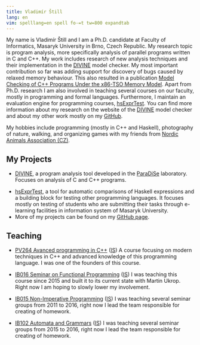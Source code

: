 ```yaml
---
title: Vladimír Štill
lang: en
vim: spelllang=en spell fo-=t tw=800 expandtab
---
```


My name is Vladimír Štill and I am a Ph.D. candidate at Faculty of Informatics, Masaryk University in Brno, Czech Republic.
My research topic is program analysis, more specifically analysis of parallel programs written in C and C++.
My work includes research of new analysis techniques and their implementation in the [DIVINE][divine] model checker.
My most important contribution so far was adding support for discovery of bugs caused by relaxed memory behaviour.
This also resulted in a publication [Model Checking of C++ Programs Under the x86-TSO Memory Model](https://divine.fi.muni.cz/2018/x86tso/).
Apart from Ph.D. research I am also involved in teaching several courses on our faculty, mostly in programming and formal languages.
Furthermore, I maintain an evaluation engine for programming courses, [hsExprTest][hsExprTest].
You can find more information about my research on the website of the [DIVINE][divine] model checker and about my other work mostly on my [GitHub][github].

My hobbies include programming (mostly in C++ and Haskell), photography of nature, walking, and organizing games with my friends from [Nordic Animals Association (CZ)](http://zverinec.fi.muni.cz/).

## My Projects

-    [DIVINE][divine], a program analysis tool developed in the [ParaDiSe](https://paradise.fi.muni.cz) laboratory.
     Focuses on analysis of C and C++ programs.
*    [hsExprTest][hsExprTest], a tool for automatic comparisons of Haskell expressions and a building block for testing other programming languages.
    It focuses mostly on testing of students who are submitting their tasks through e-learning facilities in information system of Masaryk University.
*    More of my projects can be found on my [GitHub page][github].

## Teaching

* [PV264 Avanced programming in C++](https://www.fi.muni.cz/pv264/) ([IS](https://is.muni.cz/auth/predmet/fi/jaro2019/PV264))
    A course focusing on modern techniques in C++ and advanced knowledge of this programming language.
    I was one of the founders of this course.

* [IB016 Seminar on Functional Programming](https://is.muni.cz/predmet/fi/jaro2019/IB016?lang=en) ([IS](https://is.muni.cz/auth/predmet/fi/jaro2016/IB016))
    I was teaching this course since 2015 and built it to its current state with Martin Ukrop.
    Right now I am hoping to slowly lower my involvement.

* [IB015 Non-Imperative Programming](https://is.muni.cz/predmet/fi/podzim2018/IB015?lang=en) ([IS](https://is.muni.cz/auth/predmet/fi/podzim2018/IB015))
    I was teaching several seminar groups from 2011 to 2016, right now I lead the team responsible for creating of homework.

* [IB102 Automata and Grammars](https://is.muni.cz/predmet/fi/podzim2018/IB102?lang=en) ([IS](https://is.muni.cz/auth/predmet/fi/podzim2018/IB102))
    I was teaching several seminar groups from 2015 to 2016, right now I lead the team responsible for creating of homework.


[divine]: https://divine.fi.muni.cz
[hsExprTest]: https://github.com/vlstill/hsExprTest
[github]: https://github.com/vlstill
